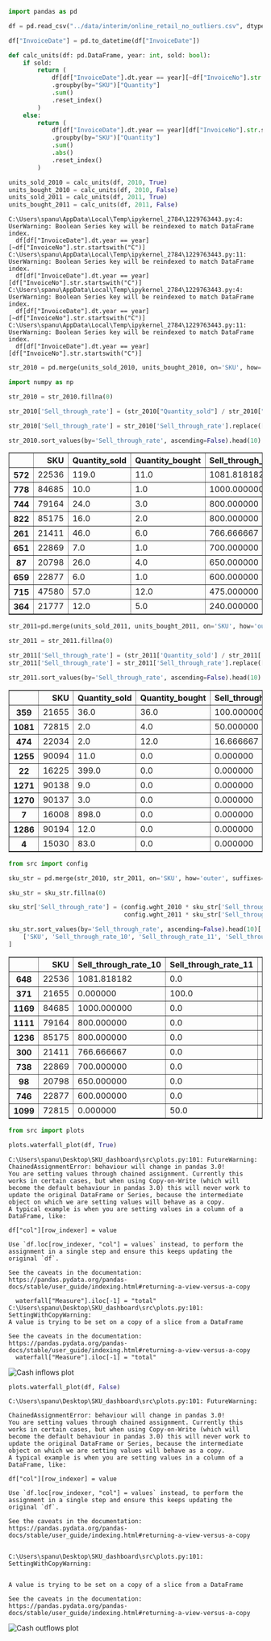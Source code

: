 ```python
import pandas as pd

df = pd.read_csv("../data/interim/online_retail_no_outliers.csv", dtype={"InvoiceNo": str})
```


```python
df["InvoiceDate"] = pd.to_datetime(df["InvoiceDate"])
```


```python
def calc_units(df: pd.DataFrame, year: int, sold: bool):
    if sold:
        return (
            df[df["InvoiceDate"].dt.year == year][~df["InvoiceNo"].str.startswith("C")]
            .groupby(by="SKU")["Quantity"]
            .sum()
            .reset_index()
        )
    else:
        return (
            df[df["InvoiceDate"].dt.year == year][df["InvoiceNo"].str.startswith("C")]
            .groupby(by="SKU")["Quantity"]
            .sum()
            .abs()
            .reset_index()
        )
```


```python
units_sold_2010 = calc_units(df, 2010, True)
units_bought_2010 = calc_units(df, 2010, False)
units_sold_2011 = calc_units(df, 2011, True)
units_bought_2011 = calc_units(df, 2011, False)
```

    C:\Users\spanu\AppData\Local\Temp\ipykernel_2784\1229763443.py:4: UserWarning: Boolean Series key will be reindexed to match DataFrame index.
      df[df["InvoiceDate"].dt.year == year][~df["InvoiceNo"].str.startswith("C")]
    C:\Users\spanu\AppData\Local\Temp\ipykernel_2784\1229763443.py:11: UserWarning: Boolean Series key will be reindexed to match DataFrame index.
      df[df["InvoiceDate"].dt.year == year][df["InvoiceNo"].str.startswith("C")]
    C:\Users\spanu\AppData\Local\Temp\ipykernel_2784\1229763443.py:4: UserWarning: Boolean Series key will be reindexed to match DataFrame index.
      df[df["InvoiceDate"].dt.year == year][~df["InvoiceNo"].str.startswith("C")]
    C:\Users\spanu\AppData\Local\Temp\ipykernel_2784\1229763443.py:11: UserWarning: Boolean Series key will be reindexed to match DataFrame index.
      df[df["InvoiceDate"].dt.year == year][df["InvoiceNo"].str.startswith("C")]
    


```python
str_2010 = pd.merge(units_sold_2010, units_bought_2010, on='SKU', how='outer', suffixes=('_sold', '_bought'))
```


```python
import numpy as np

str_2010 = str_2010.fillna(0)

str_2010['Sell_through_rate'] = (str_2010["Quantity_sold"] / str_2010["Quantity_bought"]) * 100

str_2010['Sell_through_rate'] = str_2010['Sell_through_rate'].replace([np.inf, -np.inf], 0)
```


```python
str_2010.sort_values(by='Sell_through_rate', ascending=False).head(10)
```




<div>
<style scoped>
    .dataframe tbody tr th:only-of-type {
        vertical-align: middle;
    }

    .dataframe tbody tr th {
        vertical-align: top;
    }

    .dataframe thead th {
        text-align: right;
    }
</style>
<table border="1" class="dataframe">
  <thead>
    <tr style="text-align: right;">
      <th></th>
      <th>SKU</th>
      <th>Quantity_sold</th>
      <th>Quantity_bought</th>
      <th>Sell_through_rate</th>
    </tr>
  </thead>
  <tbody>
    <tr>
      <th>572</th>
      <td>22536</td>
      <td>119.0</td>
      <td>11.0</td>
      <td>1081.818182</td>
    </tr>
    <tr>
      <th>778</th>
      <td>84685</td>
      <td>10.0</td>
      <td>1.0</td>
      <td>1000.000000</td>
    </tr>
    <tr>
      <th>744</th>
      <td>79164</td>
      <td>24.0</td>
      <td>3.0</td>
      <td>800.000000</td>
    </tr>
    <tr>
      <th>822</th>
      <td>85175</td>
      <td>16.0</td>
      <td>2.0</td>
      <td>800.000000</td>
    </tr>
    <tr>
      <th>261</th>
      <td>21411</td>
      <td>46.0</td>
      <td>6.0</td>
      <td>766.666667</td>
    </tr>
    <tr>
      <th>651</th>
      <td>22869</td>
      <td>7.0</td>
      <td>1.0</td>
      <td>700.000000</td>
    </tr>
    <tr>
      <th>87</th>
      <td>20798</td>
      <td>26.0</td>
      <td>4.0</td>
      <td>650.000000</td>
    </tr>
    <tr>
      <th>659</th>
      <td>22877</td>
      <td>6.0</td>
      <td>1.0</td>
      <td>600.000000</td>
    </tr>
    <tr>
      <th>715</th>
      <td>47580</td>
      <td>57.0</td>
      <td>12.0</td>
      <td>475.000000</td>
    </tr>
    <tr>
      <th>364</th>
      <td>21777</td>
      <td>12.0</td>
      <td>5.0</td>
      <td>240.000000</td>
    </tr>
  </tbody>
</table>
</div>




```python
str_2011=pd.merge(units_sold_2011, units_bought_2011, on='SKU', how='outer', suffixes=['_sold', '_bought'])
```


```python
str_2011 = str_2011.fillna(0)

str_2011['Sell_through_rate'] = (str_2011['Quantity_sold'] / str_2011['Quantity_bought']) * 100
str_2011['Sell_through_rate'] = str_2011['Sell_through_rate'].replace([np.inf, -np.inf], 0)
```


```python
str_2011.sort_values(by='Sell_through_rate', ascending=False).head(10)
```




<div>
<style scoped>
    .dataframe tbody tr th:only-of-type {
        vertical-align: middle;
    }

    .dataframe tbody tr th {
        vertical-align: top;
    }

    .dataframe thead th {
        text-align: right;
    }
</style>
<table border="1" class="dataframe">
  <thead>
    <tr style="text-align: right;">
      <th></th>
      <th>SKU</th>
      <th>Quantity_sold</th>
      <th>Quantity_bought</th>
      <th>Sell_through_rate</th>
    </tr>
  </thead>
  <tbody>
    <tr>
      <th>359</th>
      <td>21655</td>
      <td>36.0</td>
      <td>36.0</td>
      <td>100.000000</td>
    </tr>
    <tr>
      <th>1081</th>
      <td>72815</td>
      <td>2.0</td>
      <td>4.0</td>
      <td>50.000000</td>
    </tr>
    <tr>
      <th>474</th>
      <td>22034</td>
      <td>2.0</td>
      <td>12.0</td>
      <td>16.666667</td>
    </tr>
    <tr>
      <th>1255</th>
      <td>90094</td>
      <td>11.0</td>
      <td>0.0</td>
      <td>0.000000</td>
    </tr>
    <tr>
      <th>22</th>
      <td>16225</td>
      <td>399.0</td>
      <td>0.0</td>
      <td>0.000000</td>
    </tr>
    <tr>
      <th>1271</th>
      <td>90138</td>
      <td>9.0</td>
      <td>0.0</td>
      <td>0.000000</td>
    </tr>
    <tr>
      <th>1270</th>
      <td>90137</td>
      <td>3.0</td>
      <td>0.0</td>
      <td>0.000000</td>
    </tr>
    <tr>
      <th>7</th>
      <td>16008</td>
      <td>898.0</td>
      <td>0.0</td>
      <td>0.000000</td>
    </tr>
    <tr>
      <th>1286</th>
      <td>90194</td>
      <td>12.0</td>
      <td>0.0</td>
      <td>0.000000</td>
    </tr>
    <tr>
      <th>4</th>
      <td>15030</td>
      <td>83.0</td>
      <td>0.0</td>
      <td>0.000000</td>
    </tr>
  </tbody>
</table>
</div>




```python
from src import config

sku_str = pd.merge(str_2010, str_2011, on='SKU', how='outer', suffixes=['_10', '_11'])

sku_str = sku_str.fillna(0)

sku_str['Sell_through_rate'] = (config.wght_2010 * sku_str['Sell_through_rate_10'] +
                                config.wght_2011 * sku_str['Sell_through_rate_11'])
```


```python
sku_str.sort_values(by='Sell_through_rate', ascending=False).head(10)[
    ['SKU', 'Sell_through_rate_10', 'Sell_through_rate_11', 'Sell_through_rate']
]
```




<div>
<style scoped>
    .dataframe tbody tr th:only-of-type {
        vertical-align: middle;
    }

    .dataframe tbody tr th {
        vertical-align: top;
    }

    .dataframe thead th {
        text-align: right;
    }
</style>
<table border="1" class="dataframe">
  <thead>
    <tr style="text-align: right;">
      <th></th>
      <th>SKU</th>
      <th>Sell_through_rate_10</th>
      <th>Sell_through_rate_11</th>
      <th>Sell_through_rate</th>
    </tr>
  </thead>
  <tbody>
    <tr>
      <th>648</th>
      <td>22536</td>
      <td>1081.818182</td>
      <td>0.0</td>
      <td>97.363636</td>
    </tr>
    <tr>
      <th>371</th>
      <td>21655</td>
      <td>0.000000</td>
      <td>100.0</td>
      <td>91.000000</td>
    </tr>
    <tr>
      <th>1169</th>
      <td>84685</td>
      <td>1000.000000</td>
      <td>0.0</td>
      <td>90.000000</td>
    </tr>
    <tr>
      <th>1111</th>
      <td>79164</td>
      <td>800.000000</td>
      <td>0.0</td>
      <td>72.000000</td>
    </tr>
    <tr>
      <th>1236</th>
      <td>85175</td>
      <td>800.000000</td>
      <td>0.0</td>
      <td>72.000000</td>
    </tr>
    <tr>
      <th>300</th>
      <td>21411</td>
      <td>766.666667</td>
      <td>0.0</td>
      <td>69.000000</td>
    </tr>
    <tr>
      <th>738</th>
      <td>22869</td>
      <td>700.000000</td>
      <td>0.0</td>
      <td>63.000000</td>
    </tr>
    <tr>
      <th>98</th>
      <td>20798</td>
      <td>650.000000</td>
      <td>0.0</td>
      <td>58.500000</td>
    </tr>
    <tr>
      <th>746</th>
      <td>22877</td>
      <td>600.000000</td>
      <td>0.0</td>
      <td>54.000000</td>
    </tr>
    <tr>
      <th>1099</th>
      <td>72815</td>
      <td>0.000000</td>
      <td>50.0</td>
      <td>45.500000</td>
    </tr>
  </tbody>
</table>
</div>




```python
from src import plots

plots.waterfall_plot(df, True)
```

    C:\Users\spanu\Desktop\SKU_dashboard\src\plots.py:101: FutureWarning: ChainedAssignmentError: behaviour will change in pandas 3.0!
    You are setting values through chained assignment. Currently this works in certain cases, but when using Copy-on-Write (which will become the default behaviour in pandas 3.0) this will never work to update the original DataFrame or Series, because the intermediate object on which we are setting values will behave as a copy.
    A typical example is when you are setting values in a column of a DataFrame, like:
    
    df["col"][row_indexer] = value
    
    Use `df.loc[row_indexer, "col"] = values` instead, to perform the assignment in a single step and ensure this keeps updating the original `df`.
    
    See the caveats in the documentation: https://pandas.pydata.org/pandas-docs/stable/user_guide/indexing.html#returning-a-view-versus-a-copy
    
      waterfall["Measure"].iloc[-1] = "total"
    C:\Users\spanu\Desktop\SKU_dashboard\src\plots.py:101: SettingWithCopyWarning: 
    A value is trying to be set on a copy of a slice from a DataFrame
    
    See the caveats in the documentation: https://pandas.pydata.org/pandas-docs/stable/user_guide/indexing.html#returning-a-view-versus-a-copy
      waterfall["Measure"].iloc[-1] = "total"
    


![Cash inflows plot](plotly-images/cash_inflows.png)

```python
plots.waterfall_plot(df, False)
```

    C:\Users\spanu\Desktop\SKU_dashboard\src\plots.py:101: FutureWarning:
    
    ChainedAssignmentError: behaviour will change in pandas 3.0!
    You are setting values through chained assignment. Currently this works in certain cases, but when using Copy-on-Write (which will become the default behaviour in pandas 3.0) this will never work to update the original DataFrame or Series, because the intermediate object on which we are setting values will behave as a copy.
    A typical example is when you are setting values in a column of a DataFrame, like:
    
    df["col"][row_indexer] = value
    
    Use `df.loc[row_indexer, "col"] = values` instead, to perform the assignment in a single step and ensure this keeps updating the original `df`.
    
    See the caveats in the documentation: https://pandas.pydata.org/pandas-docs/stable/user_guide/indexing.html#returning-a-view-versus-a-copy
    
    
    C:\Users\spanu\Desktop\SKU_dashboard\src\plots.py:101: SettingWithCopyWarning:
    
    
    A value is trying to be set on a copy of a slice from a DataFrame
    
    See the caveats in the documentation: https://pandas.pydata.org/pandas-docs/stable/user_guide/indexing.html#returning-a-view-versus-a-copy
    
    



![Cash outflows plot](plotly-images/cash_outflows.png)

